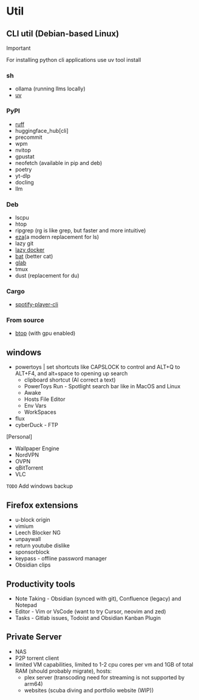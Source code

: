 
# Util

## CLI util (Debian-based Linux)
> [!IMPORTANT]  
> For installing python cli applications use uv tool install

### sh
- ollama (running llms locally)
- [uv](https://docs.astral.sh/uv/getting-started/installation/)

### PyPI
- [ruff](https://docs.astral.sh/ruff/installation/)
- huggingface_hub[cli]
- precommit
- wpm
- nvitop
- gpustat
- neofetch (available in pip and deb)
- poetry
- yt-dlp
- docling
- llm

### Deb
- lscpu
- htop
- ripgrep (rg is like grep, but faster and more intuitive)
- [eza](https://eza.rocks/)(a modern replacement for ls)
- lazy git
- [lazy docker](https://github.com/jesseduffield/lazydocker)
- [bat](https://github.com/sharkdp/bat) (better cat)
- [glab](https://docs.gitlab.com/editor_extensions/gitlab_cli/)
- tmux
- dust (replacement for du)

### Cargo
- [spotify-player-cli](https://github.com/aome510/spotify-player)

### From source
- [btop](https://github.com/aristocratos/btop) (with gpu enabled)


## windows

- powertoys | set shortcuts like CAPSLOCK to control and ALT+Q to ALT+F4, and alt+space to opening up search
  - clipboard shortcut (AI correct a text)
  - PowerToys Run - Spotlight search bar like in MacOS and Linux
  - Awake
  - Hosts File Editor
  - Env Vars
  - WorkSpaces
- flux
- cyberDuck - FTP

[Personal]

- Wallpaper Engine 
- NordVPN
- OVPN
- qBitTorrent
- VLC

`TODO` Add windows backup

## Firefox extensions
- u-block origin
- vimium
- Leech Blocker NG
- unpaywall
- return youtube dislike
- sponsorblock
- keypass - offline password manager
- Obsidian clips

## Productivity tools
- Note Taking - Obsidian (synced with git), Confluence (legacy) and Notepad
- Editor - Vim or VsCode (want to try Cursor, neovim and zed)
- Tasks - Gitlab issues, Todoist and Obsidian Kanban Plugin

## Private Server
- NAS
- P2P torrent client
- limited VM capabilities, limited to 1-2 cpu cores per vm and 1GB of total RAM (should probably migrate), hosts:
  - plex server (transcoding need for streaming is not supported by arm64)
  - websites (scuba diving and portfolio website (WIP))
 
